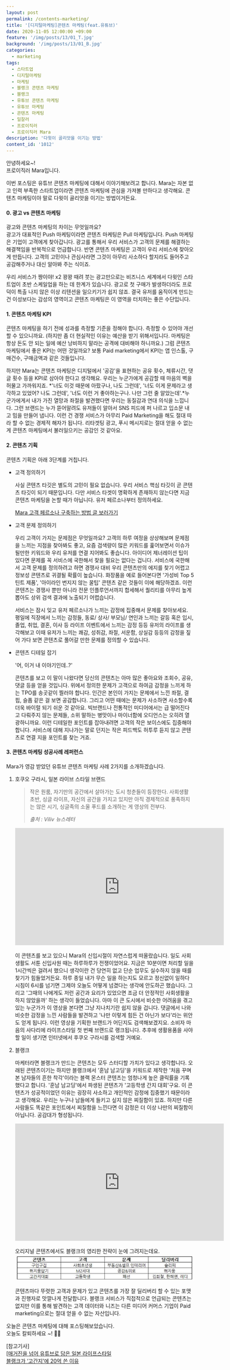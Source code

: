 ```yaml
---
layout: post
permalink: /contents-marketing/
title: '[디지털마케팅]콘텐츠 마케팅(feat.유튜브)'
date: 2020-11-05 12:00:00 +09:00
feature: '/img/posts/13/01_T.jpg'
background: '/img/posts/13/01_B.jpg'
categories:
  - marketing
tags:
  - 스타트업
  - 디지털마케팅
  - 마케팅
  - 블랭크 콘텐츠 마케팅 
  - 블랭크 
  - 유튜브 콘텐츠 마케팅 
  - 유튜브 마케팅
  - 콘텐츠 마케팅
  - 일잘러
  - 프로이직러
  - 프로이직러 Mara
description: '다윗이 골리앗을 이기는 방법'
content_id: '1012'
---
```


안녕하세요~!<br>
프로이직러 Mara입니다.

이번 포스팅은 유튜브 콘텐츠 마케팅에 대해서 이야기해보려고 합니다. Mara는 자본 없고 인력 부족한 스타트업이라면 콘텐츠 마케팅에 관심을 가져볼 만하다고 생각해요. 콘텐츠 마케팅이야 말로 다윗이 골리앗을 이기는 방법이거든요. 

#### 0. 광고 vs 콘텐츠 마케팅 

광고와 콘텐츠 마케팅의 차이는 무엇일까요? <br>
광고가 대표적인 Push 마케팅이라면 콘텐츠 마케팅은 Pull 마케팅입니다. Push 마케팅은 기업이 고객에게 찾아갑니다. 광고를 통해서 우리 서비스가 고객의 문제를 해결하는 해결책임을 반복적으로 언급합니다. 반면 콘텐츠 마케팅은 고객이 우리 서비스에 찾아오게 만듭니다. 고객의 고민이나 관심사라면 그것이 아무리 사소하다 할지라도 들어주고 공감해주거나 대신 알아봐 주는 식이죠. 

우리 서비스가 짱이야! x2 꽝꽝 때려 붓는 광고만으로는 비즈니스 세계에서 다윗인 스타트업이 초반 스케일업을 하는 데 한계가 있습니다. 광고로 첫 구매가 발생하더라도 프로덕이 특출 나지 않은 이상 리텐션을 일으키기가 쉽지 않죠. 결국 유저를 움직이게 만드는 건 이성보다는 감성의 영역이고 콘텐츠 마케팅은 이 영역을 터치하는 좋은 수단입니다. 

#### 1. 콘텐츠 마케팅 KPI

콘텐츠 마케팅을 하기 전에 성과를 측정할 기준을 정해야 합니다. 측정할 수 있어야 개선할 수 있으니까요. (하지만 좀 더 현실적인 이유는 예산을 받기 위해서입니다. 마케팅은 항상 돈도 안 되는 일에 예산 낭비하지 말라는 공격에 대비해야 하니까요.) 그럼 콘텐츠 마케팅에서 좋은 KPI는 어떤 것일까요? 보통 Paid marketing에서 KPI는 앱 인스톨, 구매건수, 구매금액과 같은 것들입니다. 

하지만 Mara는 콘텐츠 마케팅은 디지털에서 '공감'을 표현하는 공유 횟수, 체류시간, 댓글 횟수 등을 KPI로 삼아야 한다고 생각해요. 우리는 누군가에게 공감할 때 마음의 벽을 허물고 가까워지죠. *'너도 이것 때문에 아팠구나, 나도 그런데', '너도 이게 문제라고 생각하고 있었어? 나도 그런데', '너도 이런 거 좋아하는구나. 나만 그런 줄 알았는데'.*누군가에게서 내가 가진 열망과 좌절을 발견했다면 우리는 동질감과 연대 의식을 느낍니다. 그런 브랜드는 누가 뜯어말려도 유저들이 알아서 SNS 피드에 퍼 나르고 입소문 내고 밈을 만들어 냅니다. 이런 건 경쟁 서비스가 아무리 Paid Marketing을 해도 절대 따라 할 수 없는 경제적 해자가 됩니다. 리타겟팅 광고, 푸시 메시지로는 절대 얻을 수 없는 게 콘텐츠 마케팅에서 불러일으키는 공감인 것 같아요.

#### 2. 콘텐츠 기획 

콘텐츠 기획은 아래 3단계를 거칩니다. 

- 고객 정의하기

  사실 콘텐츠 타깃은 별도의 고민이 필요 없습니다. 우리 서비스 핵심 타깃이 곧 콘텐츠 타깃이 되기 때문입니다. 다만 서비스 타겟이 명확하게 존재하지 않는다면 지금 콘텐츠 마케팅을 논할 때가 아닙니다. 유저 페르소나부터 정의하세요. 

  [Mara 고객 페르소나 구축하는 방법 글 보러가기]( https://mara.kim/marketing-persona-buildup/) 

- 고객 문제 정의하기

  우리 고객이 가지는 문제점은 무엇일까요? 고객의 하루 여정을 상상해보며 문제점을 느끼는 지점을 찾아봐도 좋고, 요즘 검색량이 많은 키워드를 훑어보면서 이슈가 될만한 키워드와 우리 유저를 연결 지어봐도 좋습니다. 아이디어 제너레이션 팁이 있다면 문제를 꼭 서비스에 국한해서 찾을 필요는 없다는 겁니다. 서비스에 국한해서 고객 문제를 정의하려고 하면 경쟁사 대비 우리 콘텐츠만의 에지를 찾기 어렵고 정보성 콘텐츠로 귀결될 확률이 높습니다. 화장품을 예로 들어본다면 '가성비 Top 5 틴트 제품', '아이라인 번지지 않는 꿀팁' 콘텐츠 같은 것들이 이에 해당하겠죠. 이런 콘텐츠는 경쟁사 뿐만 아니라 전문 인플루언서까지 합세해서 퀄리티를 아무리 높게 뽑아도 상위 검색 결과에 노출되기 어렵습니다. 

  서비스는 잠시 잊고 유저 페르소나가 느끼는 감정에 집중해서 문제를 찾아보세요. 평일에 직장에서 느끼는 감정들, 동료/ 상사/ 부모님/ 연인과 느끼는 갈등 혹은 입시, 졸업, 취업, 결혼, 이사 등 라이프 이벤트에서 느끼는 감정 등등 유저의 라이프를 생각해보고 이때 유저가 느끼는 쾌감, 성취감, 좌절, 서운함, 상실감 등등의 감정을 짚어 가다 보면 콘텐츠로 풀어갈 만한 문제를 정의할 수 있습니다. 

- 콘텐츠 디테일 잡기 

  '어, 이거 내 이야기인데..?'

  콘텐츠를 보고 이 말이 나왔다면 당신의 콘텐츠는 아마 많은 좋아요와 조회수, 공유, 댓글 등을 얻을 것입니다. 위에서 정의한 문제가 고객으로 하여금 감정을 느끼게 하는 TPO를 송곳같이 찔러야 합니다. 인간은 본인이 가지는 문제에서 느낀 좌절, 결핍, 슬픔 같은 걸 보면 공감합니다. 그리고 어떤 때에는 문제가 사소하면 사소할수록 더욱 바이럴 되기 쉬운 것 같아요. 빅브랜드나 전통적인 미디어에서는 급 떨어진다고 다뤄주지 않는 문제들, 소위 말하는 병맛이나 마이너함에 오디언스는 오히려 열광하니까요. 이런 디테일한 포인트를 잡아내려면 고객의 작은 보이스에도 집중해야 합니다. 서비스에 대해 지나가는 말로 던지는 작은 피드백도 허투루 듣지 않고 콘텐츠로 연결 지을 포인트를 찾는 거죠. 

#### 3. 콘텐츠 마케팅 성공사례 레퍼런스 

Mara가 영감 받았던 유튜브 콘텐츠 마케팅 사례 2가지를 소개하겠습니다. 

1. 호쿠오 구라시, 일본 라이브 스타일 브랜드

   > 작은 원룸, 자기만의 공간에서 살아가는 도시 청춘들이 등장한다. 사회생활 초반, 싱글 라이프, 자신의 공간을 가지고 있지만 아직 경제적으로 풍족하지는 않은 시기, 싱글족의 소울 푸드를 소개하는 게 영상의 전부다.
   >
   > *출처 : Viliv 뉴스레터*

   

   <center><iframe width="560" height="315" src="https://www.youtube.com/embed/mJeRHRoOuI8" frameborder="0" allow="accelerometer; autoplay; clipboard-write; encrypted-media; gyroscope; picture-in-picture" allowfullscreen></iframe></center>

   이 콘텐츠를 보고 있으니 Mara의 신입시절이 자연스럽게 떠올랐습니다. 일도 사회생활도 서툰 신입사원 때는 하루하루가 전쟁이었어요. 지금은 10분이면 처리할 일을 1시간씩은 걸려서 했으니 생각이란 건 당연히 없고 단순 업무도 실수하지 않을 때를 찾기가 힘들었거든요. 하루 종일 내가 무슨 일을 하는지도 모르고 정신없이 일하다 시침이 6시를 넘기면 그제야 오늘도 어떻게 넘겼다는 생각에 안도하곤 했습니다. 그리고 '그때의 나에게도 저런 공간과 요리가 있었으면 조금 더 안정적인 사회생활을 하지 않았을까' 하는 생각이 들었습니다. 아마 이 큰 도시에서 비슷한 어려움을 겪고 있는 누군가가 이 영상을 본다면 그냥 지나치기란 쉽지 않을 겁니다. 댓글에서 나와 비슷한 감정을 느낀 사람들을 발견하고 '나만 이렇게 힘든 건 아닌가 보다'라는 위안도 얻게 됩니다. 이런 영상을 기획한 브랜드가 어딘지도 검색해보겠지요. 소비자 마음의 사다리에 라이프스타일 첫 번째 브랜드로 랭크됩니다. 추후에 생활용품을 사야 할 일이 생기면 인터넷에서 후쿠오 구라시를 검색할 거예요. 

2. 블랭크

   마케터라면 블랭크가 만드는 콘텐츠는  모두 스터디할 가치가 있다고 생각합니다. 오래된 콘텐츠이기는 하지만 블랭크에서 '훈남 남고딩'을 키워드로 제작한 '처음 꾸며본 남자들의 흔한 착각'이라는 블랙 몬스터 콘텐츠는 엄청나게 높은 클릭률을 기록했다고 합니다. '훈남 남고딩'에서 파생된 콘텐츠가 '고등학생 간지 대회'구요. 이 콘텐츠가 성공적이었던 이유는 굉장히 사소하고 개인적인 감정에 집중했기 때문이라고 생각해요. 우리는 누구나 남들에게 들키고 싶지 않은 찌질함이 있죠. 하지만 다른 사람들도 똑같은 포인트에서 찌질함을 느낀다면 이 감정은 더 이상 나만의 찌질함이 아닙니다. 공감대가 형성됩니다.

   <center><iframe width="560" height="315" src="https://www.youtube.com/embed/e0Sl6D0NR2U" frameborder="0" allow="accelerometer; autoplay; clipboard-write; encrypted-media; gyroscope; picture-in-picture" allowfullscreen></iframe></center>

   오리지널 콘텐츠에서도 블랭크의 영리한 전략이 눈에 그려지는데요.
   ![이미지1](/img/posts/13/1.JPG)
   
   콘텐츠마다 뚜렷한 고객과 문제가 있고 콘텐츠를 가장 잘 딜리버리 할 수 있는 포맷과 진행자로 맛깔나게 전달합니다. 블랭크 서비스가 직접적으로 언급되는 콘텐츠는 없지만 이를 통해 발견하는 고객 데이터와 니즈는 다른 미디어 커머스 기업이 Paid marketing으로는 절대 얻을 수 없는 자산입니다.

오늘은 콘텐츠 마케팅에 대해 포스팅해보았습니다. <br>오늘도 칼퇴하세요 ~!  🙋‍♀️

[참고기사]<br>
[[매거진을 넘어 유튜브로 담은 일본 라이프스타일](https://villiv.co.kr/feature/7330)   <br>[블랭크가 ‘고간지’에 20억 쓴 이유](https://jmagazine.joins.com/economist/view/331212)  <br>